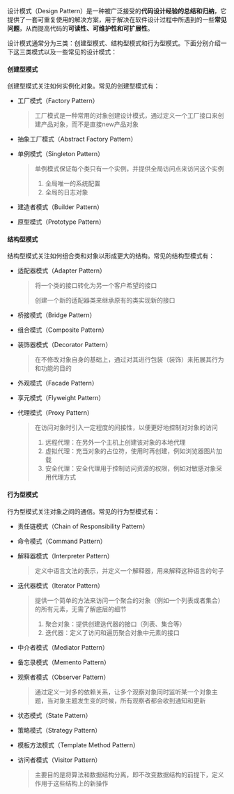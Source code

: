 设计模式（Design Pattern）是一种被广泛接受的**代码设计经验的总结和归纳**，它提供了一套可重复使用的解决方案，用于解决在软件设计过程中所遇到的一些**常见问题**，从而提高代码的**可读性、可维护性和可扩展性**。

设计模式通常分为三类：创建型模式、结构型模式和行为型模式。下面分别介绍一下这三类模式以及一些常见的设计模式：

#### 创建型模式

创建型模式关注如何实例化对象。常见的创建型模式有：

- 工厂模式（Factory Pattern）

  > 工厂模式是一种常用的对象创建设计模式，通过定义一个工厂接口来创建产品对象，而不是直接new产品对象

- 抽象工厂模式（Abstract Factory Pattern）

- 单例模式（Singleton Pattern）

  > 单例模式保证每个类只有一个实例，并提供全局访问点来访问这个实例
  >
  > 1. 全局唯一的系统配置
  > 2. 全局的日志对象

- 建造者模式（Builder Pattern）

- 原型模式（Prototype Pattern）

#### 结构型模式

结构型模式关注如何组合类和对象以形成更大的结构。常见的结构型模式有：

- 适配器模式（Adapter Pattern）

  > 将一个类的接口转化为另一个客户希望的接口
  >
  > 创建一个新的适配器类来继承原有的类实现新的接口

- 桥接模式（Bridge Pattern）

- 组合模式（Composite Pattern）

- 装饰器模式（Decorator Pattern）

  > 在不修改对象自身的基础上，通过对其进行包装（装饰）来拓展其行为和功能的目的

- 外观模式（Facade Pattern）

- 享元模式（Flyweight Pattern）

- 代理模式（Proxy Pattern）

  > 在访问对象时引入一定程度的间接性，以便更好地控制对对象的访问
  >
  > 1. 远程代理：在另外一个主机上创建该对象的本地代理
  > 2. 虚拟代理：充当对象的占位符，使用时再创建，例如浏览器图片加载
  > 3. 安全代理：安全代理用于控制访问资源的权限，例如对敏感对象采用代理方式

#### 行为型模式

行为型模式关注对象之间的通信。常见的行为型模式有：

- 责任链模式（Chain of Responsibility Pattern）

- 命令模式（Command Pattern）

- 解释器模式（Interpreter Pattern）

  > 定义中语言文法的表示，并定义一个解释器，用来解释这种语言的句子

- 迭代器模式（Iterator Pattern）

  > 提供一个简单的方法来访问一个聚合的对象（例如一个列表或者集合）的所有元素，无需了解底层的细节
  >
  > 1. 聚合对象：提供创建迭代器的接口（列表、集合等）
  > 2. 迭代器：定义了访问和遍历聚合对象中元素的接口

- 中介者模式（Mediator Pattern）

- 备忘录模式（Memento Pattern）

- 观察者模式（Observer Pattern）

  > 通过定义一对多的依赖关系，让多个观察对象同时监听某一个对象主题，当对象主题发生变的时候，所有观察者都会收到通知和更新

- 状态模式（State Pattern）

- 策略模式（Strategy Pattern）

- 模板方法模式（Template Method Pattern）

- 访问者模式（Visitor Pattern）

  > 主要目的是将算法和数据结构分离，即不改变数据结构的前提下，定义作用于这些结构上的新操作
